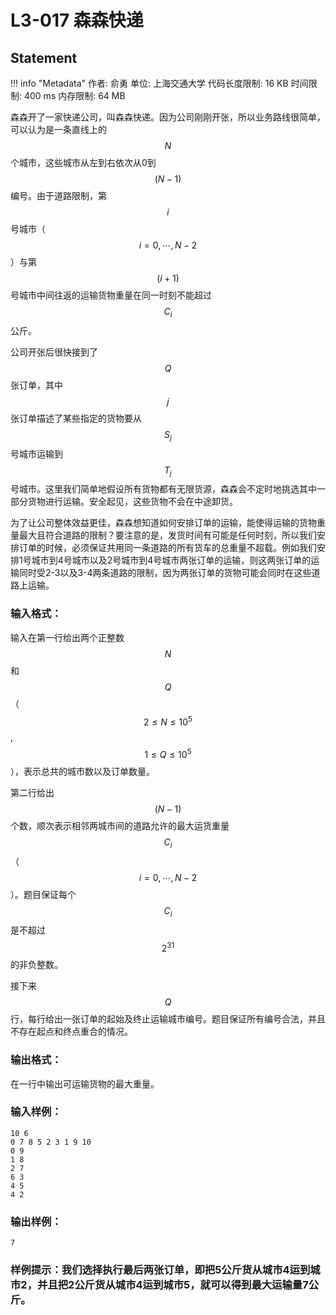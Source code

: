 
# L3-017 森森快递

## Statement

!!! info "Metadata"
    作者: 俞勇
    单位: 上海交通大学
    代码长度限制: 16 KB
    时间限制: 400 ms
    内存限制: 64 MB

森森开了一家快递公司，叫森森快递。因为公司刚刚开张，所以业务路线很简单，可以认为是一条直线上的$$N$$个城市，这些城市从左到右依次从0到$$(N-1)$$编号。由于道路限制，第$$i$$号城市（$$i=0, \cdots , N-2$$）与第$$(i+1)$$号城市中间往返的运输货物重量在同一时刻不能超过$$C_i$$公斤。

公司开张后很快接到了$$Q$$张订单，其中$$j$$张订单描述了某些指定的货物要从$$S_j$$号城市运输到$$T_j$$号城市。这里我们简单地假设所有货物都有无限货源，森森会不定时地挑选其中一部分货物进行运输。安全起见，这些货物不会在中途卸货。

为了让公司整体效益更佳，森森想知道如何安排订单的运输，能使得运输的货物重量最大且符合道路的限制？要注意的是，发货时间有可能是任何时刻，所以我们安排订单的时候，必须保证共用同一条道路的所有货车的总重量不超载。例如我们安排1号城市到4号城市以及2号城市到4号城市两张订单的运输，则这两张订单的运输同时受2-3以及3-4两条道路的限制，因为两张订单的货物可能会同时在这些道路上运输。

### 输入格式：

输入在第一行给出两个正整数$$N$$和$$Q$$（$$2 \le N \le 10^5$$, $$1 \le Q \le 10^5$$），表示总共的城市数以及订单数量。

第二行给出$$(N-1)$$个数，顺次表示相邻两城市间的道路允许的最大运货重量$$C_i$$（$$i=0, \cdots , N-2$$）。题目保证每个$$C_i$$是不超过$$2^{31}$$的非负整数。

接下来$$Q$$行，每行给出一张订单的起始及终止运输城市编号。题目保证所有编号合法，并且不存在起点和终点重合的情况。

### 输出格式：

在一行中输出可运输货物的最大重量。

### 输入样例：
```plaintext
10 6
0 7 8 5 2 3 1 9 10
0 9
1 8
2 7
6 3
4 5
4 2
```

### 输出样例：
```plaintext
7
```

### 样例提示：我们选择执行最后两张订单，即把5公斤货从城市4运到城市2，并且把2公斤货从城市4运到城市5，就可以得到最大运输量7公斤。


